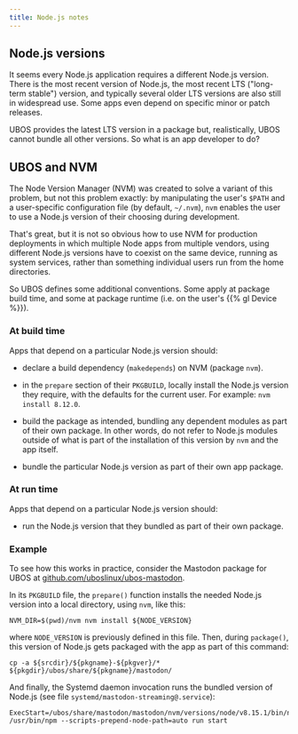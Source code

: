 ```yaml
---
title: Node.js notes
---
```


## Node.js versions

It seems every Node.js application requires a different Node.js version. There is
the most recent version of Node.js, the most recent LTS ("long-term stable") version,
and typically several older LTS versions are also still in widespread use. Some
apps even depend on specific minor or patch releases.

UBOS provides the latest LTS version in a package but, realistically, UBOS
cannot bundle all other versions. So what is an app developer to do?

## UBOS and NVM

The Node Version Manager (NVM) was created to solve a variant of this problem,
but not this problem exactly: by manipulating the user's ``$PATH`` and a user-specific
configuration file (by default, ``~/.nvm``), ``nvm`` enables the user to use a
Node.js version of their choosing during development.

That's great, but it is not so obvious how to use NVM for production deployments in which
multiple Node apps from multiple vendors, using different Node.js versions have to coexist
on the same device, running as system services, rather than something individual users run
from the home directories.

So UBOS defines some additional conventions. Some apply at package build time, and
some at package runtime (i.e. on the user's {{% gl Device %}}).

### At build time

Apps that depend on a particular Node.js version should:

* declare a build dependency (``makedepends``) on NVM (package ``nvm``).

* in the ``prepare`` section of their ``PKGBUILD``, locally install the Node.js version
  they require, with the defaults for the current user. For example: ``nvm install 8.12.0``.

* build the package as intended, bundling any dependent modules as part of their
  own package. In other words, do not refer to Node.js modules outside of what
  is part of the installation of this version by ``nvm`` and the app itself.

* bundle the particular Node.js version as part of their own app package.

### At run time

Apps that depend on a particular Node.js version should:

* run the Node.js version that they bundled as part of their own package.

### Example

To see how this works in practice, consider the Mastodon package for UBOS at
[github.com/uboslinux/ubos-mastodon](https://github.com/uboslinux/ubos-mastodon/).

In its ``PKGBUILD`` file, the ``prepare()`` function installs the needed Node.js
version into a local directory, using ``nvm``, like this:

```
NVM_DIR=$(pwd)/nvm nvm install ${NODE_VERSION}
```

where ``NODE_VERSION`` is previously defined in this file. Then, during
``package()``, this version of Node.js gets packaged with the app as part
of this command:

```
cp -a ${srcdir}/${pkgname}-${pkgver}/* ${pkgdir}/ubos/share/${pkgname}/mastodon/
```

And finally, the Systemd daemon invocation runs the bundled version of Node.js (see
file ``systemd/mastodon-streaming@.service``):

```
ExecStart=/ubos/share/mastodon/mastodon/nvm/versions/node/v8.15.1/bin/node /usr/bin/npm --scripts-prepend-node-path=auto run start
```
